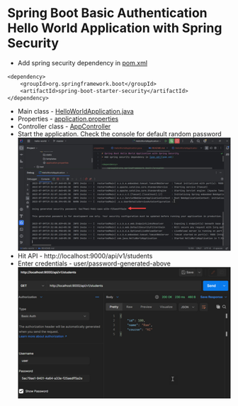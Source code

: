 # Spring Boot Basic Authentication Hello World Application with Spring Security
* Add spring security dependency in [pom.xml](pom.xml)
```
<dependency>
    <groupId>org.springframework.boot</groupId>
    <artifactId>spring-boot-starter-security</artifactId>
</dependency>
```
* Main class - [HelloWorldApplication.java](src/main/java/com/java/HelloWorldApplication.java)
* Properties - [application.properties](src/main/resources/application.properties)
* Controller class - [AppController](src/main/java/com/java/controller/AppController.java)
* Start the application. Check the console for default random password
![picture](imgs/default-random-password.jpg)
* Hit API - http://localhost:9000/api/v1/students
* Enter credentials - user/password-generated-above
![picture](imgs/creds-in-postman.jpg)